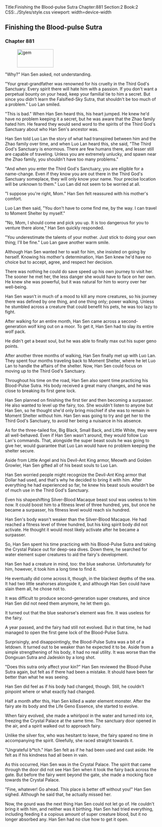 Title:Finishing the Blood-pulse Sutra 
Chapter:881 
Section:2 
Book:2 
CSS:../Styles/style.css 
viewport: width=device-width
  
## Finishing the Blood-pulse Sutra
### Chapter 881
  
<figure>
	<img src="../Images/gem.gif" alt="gem" id="gem" width="120" height="60" />
</figure>
  

  
"Why?" Han Sen asked, not understanding.

"Your great-grandfather was renowned for his cruelty in the Third God's Sanctuary. Every spirit there will hate him with a passion. If you don't want a perpetual bounty on your head, keep your familial tie to him a secret. But since you didn't learn the Falsified-Sky Sutra, that shouldn't be too much of a problem." Luo Lan smiled.

"This is bad." When Han Sen heard this, his heart jumped. He knew he'd have no problem keeping it a secret, but he was aware that the Zhao family hated him. He feared they would send word to the spirits of the Third God's Sanctuary about who Han Sen's ancestor was.

Han Sen told Luo Lan the story of what had transpired between him and the Zhao family over time, and when Luo Lan heard this, she said, "The Third God's Sanctuary is enormous. There are few humans there, and lesser still are capable of traveling. Unless you are extremely unlucky, and spawn near the Zhao family, you shouldn't have too many problems."

"And when you enter the Third God's Sanctuary, you are eligible for a name-change. Even if they know you are out there in the Third God's Sanctuary someplace, they will only know your name. Your precise location will be unknown to them." Luo Lan did not seem to be worried at all.

"I suppose you're right, Mom." Han Sen felt reassured with his mother's comfort.

Luo Lan then said, "You don't have to come find me, by the way. I can travel to Moment Shelter by myself."

"No, Mom, I should come and pick you up. It is too dangerous for you to venture there alone," Han Sen quickly responded.

"You underestimate the talents of your mother. Just stick to doing your own thing; I'll be fine." Luo Lan gave another warm smile.

Although Han Sen wanted her to wait for him, she insisted on going by herself. Knowing his mother's determination, Han Sen knew he'd have no choice but to accept, agree, and respect her decision.

There was nothing he could do save speed up his own journey to visit her. The sooner he met her, the less danger she would have to face on her own. He knew she was powerful, but it was natural for him to worry over her well-being.

Han Sen wasn't in much of a mood to kill any more creatures, so his journey there was defined by one thing, and one thing only; power walking. Unless he stumbled across a creature that could benefit his pets, he was too lazy to fight.

After walking for an entire month, Han Sen came across a second-generation wolf king out on a moor. To get it, Han Sen had to slay its entire wolf pack.

He didn't get a beast soul, but he was able to finally max out his super geno points.

After another three months of walking, Han Sen finally met up with Luo Lan. They spent four months traveling back to Moment Shelter, where he let Luo Lan to handle the affairs of the shelter. Now, Han Sen could focus on moving up to the Third God's Sanctuary.

Throughout his time on the road, Han Sen also spent time practicing his Blood-Pulse Sutra. His body received a great many changes, and he was close to breaking its first gene lock.

Han Sen planned on finishing the first tier and then becoming a surpasser. He also wanted to level up the fairy, too. She wouldn't listen to anyone but Han Sen, so he thought she'd only bring mischief if she was to remain in Moment Shelter without him. Han Sen was going to try and get her to the Third God's Sanctuary, to avoid her being a nuisance in his absence.

As for the three-tailed fox, Big Black, Small Back, and Little White, they were all well-behaved. Even if Han Sen wasn't around, they would follow Luo Lan's commands. That, alongside the super beast souls he was going to give her, would guarantee that Luo Lan would have no problem keeping the shelter secure.

Aside from Little Angel and his Devil-Ant King armor, Meowth and Golden Growler, Han Sen gifted all of his beast souls to Luo Lan.

Han Sen worried people might recognize the Devil-Ant King armor that Dollar had used, and that's why he decided to bring it with him. After everything he had experienced so far, he knew his beast souls wouldn't be of much use in the Third God's Sanctuary.

Even his shapeshifting Silver-Blood Macaque beast soul was useless to him now. It could boost him to a fitness level of three hundred, yes, but once he became a surpasser, his fitness level would reach six hundred.

Han Sen's body wasn't weaker than the Silver-Blood Macaque. He had reached a fitness level of three hundred, but his king spirit body did not activate. He thought it would most likely activate after he became a surpasser.

So, Han Sen spent his time practicing with his Blood-Pulse Sutra and taking the Crystal Palace out for deep-sea dives. Down there, he searched for water element super creatures to aid the fairy's development.

Han Sen had a creature in mind, too: the blue seahorse. Unfortunately for him, however, it took him a long time to find it.

He eventually did come across it, though, in the blackest depths of the sea. It had two little seahorses alongside it, and although Han Sen could have slain them all, he chose not to.

It was difficult to produce second-generation super creatures, and since Han Sen did not need them anymore, he let them go.

It turned out that the blue seahorse's element was fire. It was useless for the fairy.

A year passed, and the fairy had still not evolved. But in that time, he had managed to open the first gene lock of the Blood-Pulse Sutra.

Surprisingly, and disappointingly, the Blood-Pulse Sutra was a bit of a letdown. It turned out to be weaker than he expected it to be. Aside from a simple strengthening of his body, it had no real utility. It was worse than the Dongxuan Sutra and Jadeskin by a long shot.

"Does this sutra only affect your kin?" Han Sen reviewed the Blood-Pulse Sutra again, but felt as if there had been a mistake. It should have been far better than what he was seeing.

Han Sen did feel as if his body had changed, though. Still, he couldn't pinpoint where or what exactly had changed.

Half a month after this, Han Sen killed a water element monster. After the fairy ate its body and the Life Geno Essence, she started to evolve.

When fairy evolved, she made a whirlpool in the water and turned into ice, freezing the Crystal Palace at the same time. The sanctuary door opened in the air, and a spirit walked out to approach fairy.

Unlike the silver fox, who was hesitant to leave, the fairy spared no time in accompanying the spirit. Gleefully, she raced straight towards it.

"Ungrateful b*tch." Han Sen felt as if he had been used and cast aside. He felt as if his kindness had all been in vain.

As this occurred, Han Sen was in the Crystal Palace. The spirit that came through the door did not see Han Sen when it took the fairy back across the gate. But before the fairy went beyond the gate, she made a mocking face towards the Crystal Palace.

"Fine, whatever! Go ahead. This place is better off without you!" Han Sen sighed. Although he said that, he actually missed her.

Now, the gourd was the next thing Han Sen could not let go of. He couldn't bring it with him, and neither was it birthing. Han Sen had tried everything, including feeding it a copious amount of super creature blood, but it no longer absorbed any. Han Sen had no clue how to get it open.
